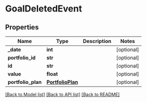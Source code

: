 # GoalDeletedEvent

## Properties
Name | Type | Description | Notes
------------ | ------------- | ------------- | -------------
**_date** | **int** |  | [optional] 
**portfolio_id** | **str** |  | [optional] 
**id** | **str** |  | [optional] 
**value** | **float** |  | [optional] 
**portfolio_plan** | [**PortfolioPlan**](PortfolioPlan.md) |  | [optional] 

[[Back to Model list]](../README.md#documentation-for-models) [[Back to API list]](../README.md#documentation-for-api-endpoints) [[Back to README]](../README.md)


